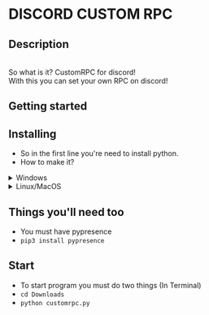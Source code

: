 # DISCORD CUSTOM RPC
## Description
<br>So what is it?
CustomRPC for discord!
<br>With this you can set your own RPC on discord!

## Getting started

## Installing
* So in the first line you're need to install python.
* How to make it?
<details>
<summary>Windows</summary>
You can use:
<br>Winget ```Winget install python```
<br>Scoop ```scoop install python```
<br>Chocolately ```choco install python```
</details>
<details>
<summary>Linux/MacOS</summary>
You can use:
<br>Homebrew ```brew install python```
<br>sudo ```sudo [your_distro_tag] python```
</details>

## Things you'll need too
* You must have pypresence
* ```pip3 install pypresence```

## Start
* To start program you must do two things (In Terminal)
* ```cd Downloads```
* ```python customrpc.py```